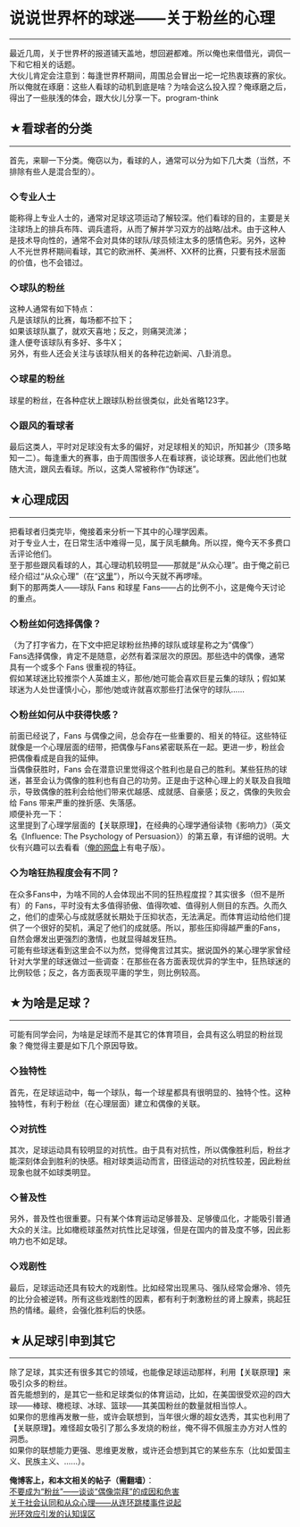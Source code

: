 # 说说世界杯的球迷——关于粉丝的心理 

-----

 最近几周，关于世界杯的报道铺天盖地，想回避都难。所以俺也来借借光，调侃一下和它相关的话题。  
 大伙儿肯定会注意到：每逢世界杯期间，周围总会冒出一坨一坨热衷球赛的家伙。所以俺就在琢磨：这些人看球的动机到底是啥？为啥会这么投入捏？俺琢磨之后，得出了一些肤浅的体会，跟大伙儿分享一下。program-think  
   
   
 ## ★看球者的分类
-------

  
 首先，来聊一下分类。俺窃以为，看球的人，通常可以分为如下几大类（当然，不排除有些人是混合型的）。  
   
 ### ◇专业人士

  
 能称得上专业人士的，通常对足球这项运动了解较深。他们看球的目的，主要是关注球场上的排兵布阵、调兵遣将，从而了解并学习双方的战略/战术。由于这种人是技术导向性的，通常不会对具体的球队/球员倾注太多的感情色彩。另外，这种人不光世界杯期间看球，其它的欧洲杯、美洲杯、XX杯的比赛，只要有技术层面的价值，也不会错过。  
   
 ### ◇球队的粉丝

  
 这种人通常有如下特点：  
 凡是该球队的比赛，每场都不拉下；  
 如果该球队赢了，就欢天喜地；反之，则痛哭流涕；  
 逢人便夸该球队有多好、多牛X；  
 另外，有些人还会关注与该球队相关的各种花边新闻、八卦消息。  
   
 ### ◇球星的粉丝

  
 球星的粉丝，在各种症状上跟球队粉丝很类似，此处省略123字。  
   
 ### ◇跟风的看球者

  
 最后这类人，平时对足球没有太多的偏好，对足球相关的知识，所知甚少（顶多略知一二）。每逢重大的赛事，由于周围很多人在看球赛，谈论球赛。因此他们也就随大流，跟风去看球。所以，这类人常被称作“伪球迷”。  
   
 ## ★心理成因
-----

  
 把看球者归类完毕，俺接着来分析一下其中的心理学因素。  
 对于专业人士，在日常生活中难得一见，属于凤毛麟角。所以捏，俺今天不多费口舌评论他们。  
 至于那些跟风看球的人，其心理动机较明显——那就是“从众心理”。由于俺之前已经介绍过“从众心理”（在“[这里](https://program-think.blogspot.com/2010/05/about-social-proof.html)”），所以今天就不再啰嗦。  
 剩下的那两类人——球队 Fans 和球星 Fans——占的比例不小，这是俺今天讨论的重点。  
   
 ### ◇粉丝如何选择偶像？

  
 （为了打字省力，在下文中把足球粉丝热捧的球队或球星称之为“偶像”）  
 Fans选择偶像，肯定不是随意，必然有着深层次的原因。那些选中的偶像，通常具有一个或多个 Fans 很重视的特征。  
 假如某球迷比较推崇个人英雄主义，那他/她可能会喜欢巨星云集的球队；假如某球迷为人处世谨慎小心，那他/她或许就喜欢那些打法保守的球队......  
   
 ### ◇粉丝如何从中获得快感？

  
 前面已经说了，Fans 与偶像之间，总会存在一些重要的、相关的特征。这些特征就像是一个心理层面的纽带，把偶像与Fans紧密联系在一起。更进一步，粉丝会把偶像看成是自我的延伸。  
 当偶像获胜时，Fans 会在潜意识里觉得这个胜利也是自己的胜利。某些狂热的球迷，甚至会认为偶像的胜利也有自己的功劳。正是由于这种心理上的关联及自我暗示，导致偶像的胜利会给他们带来优越感、成就感、自豪感；反之，偶像的失败会给 Fans 带来严重的挫折感、失落感。  
 顺便补充一下：  
 这里提到了心理学层面的【关联原理】，在经典的心理学通俗读物《影响力》（英文名《Influence: The Psychology of Persuasion》）的第五章，有详细的说明。大伙有兴趣可以去看看（[俺的网盘](https://github.com/programthink/books)上有电子版）。  
   
 ### ◇为啥狂热程度会有不同？

  
 在众多Fans中，为啥不同的人会体现出不同的狂热程度捏？其实很多（但不是所有）的 Fans，平时没有太多值得骄傲、值得吹嘘、值得别人侧目的东西。久而久之，他们的虚荣心与成就感就长期处于压抑状态，无法满足。而体育运动给他们提供了一个很好的契机，满足了他们的成就感。所以，那些压抑得越严重的Fans，自然会爆发出更强烈的激情，也就显得越发狂热。  
 可能有些球迷看到这里会不以为然，觉得俺言过其实。据说国外的某心理学家曾经针对大学里的球迷做过一些调查：在那些在各方面表现优异的学生中，狂热球迷的比例较低；反之，各方面表现平庸的学生，则比例较高。  
   
   
 ## ★为啥是足球？
-------

  
 可能有同学会问，为啥是足球而不是其它的体育项目，会具有这么明显的粉丝现象？俺觉得主要是如下几个原因导致。  
   
 ### ◇独特性

  
 首先，在足球运动中，每一个球队，每一个球星都具有很明显的、独特个性。这种独特性，有利于粉丝（在心理层面）建立和偶像的关联。  
   
 ### ◇对抗性

  
 其次，足球运动具有较明显的对抗性。由于具有对抗性，所以偶像胜利后，粉丝才能深刻体会到胜利的快感。相对球类运动而言，田径运动的对抗性较差，因此粉丝现象也就不如球类明显。  
   
 ### ◇普及性

  
 另外，普及性也很重要。只有某个体育运动足够普及、足够傻瓜化，才能吸引普通大众的关注。比如橄榄球虽然对抗性比足球强，但是在国内的普及度不够，因此影响力也不如足球。  
   
 ### ◇戏剧性

  
 最后，足球运动还具有较大的戏剧性。比如经常出现黑马、强队经常会爆冷、领先的比分会被逆转。所有这些戏剧性的因素，都有利于刺激粉丝的肾上腺素，挑起狂热的情绪。最终，会强化胜利后的快感。  
   
   
 ## ★从足球引申到其它
---------

  
 除了足球，其实还有很多其它的领域，也能像足球运动那样，利用【关联原理】来吸引众多的粉丝。  
 首先能想到的，是其它一些和足球类似的体育运动，比如，在美国很受欢迎的四大球——棒球、橄榄球、冰球、篮球——其美国粉丝的数量就相当惊人。  
 如果你的思维再发散一些，或许会联想到，当年很火爆的超女选秀，其实也利用了【关联原理】。难怪超女吸引了那么多发烧的粉丝，俺不得不佩服主办方对人性的洞悉。  
 如果你的联想能力更强、思维更发散，或许还会想到其它的某些东东（比如爱国主义、民族主义、......）。  
   
   
 **俺博客上，和本文相关的帖子（需翻墙）**：  
 [不要成为“粉丝”——谈谈“偶像崇拜”的成因和危害](https://program-think.blogspot.com/2014/05/fans-and-idolatry.html)  
 [关于社会认同和从众心理——从连环跳楼事件说起](https://program-think.blogspot.com/2010/05/about-social-proof.html)  
 [光环效应引发的认知误区](https://program-think.blogspot.com/2009/05/halo-effect.html) 